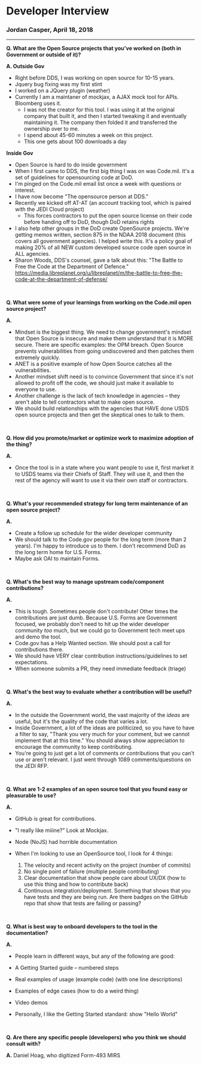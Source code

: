 # Developer Interview

### Jordan Casper, April 18, 2018

---------------------


**Q. What are the Open Source projects that you&#39;ve worked on (both in Government or outside of it)?**

**A.   Outside Gov**

- Right before DDS, I was working on open source for 10-15 years.
- Jquery bug fixing was my first stint
- I worked on a JQuery plugin (weather)
- Currently I am a maintaner of mockjax, a AJAX mock tool for APIs. Bloomberg uses it.
  - I was not the creator for this tool. I was using it at the original company that built it, and then I started tweaking it and eventually maintaining it. The company then folded it and transferred the ownership over to me.
  - I spend about 45-60 minutes a week on this project.
  - This one gets about 100 downloads a day

**Inside Gov**

- Open Source is hard to do inside government
- When I first came to DDS, the first big thing I was on was Code.mil. It&#39;s a set of guidelines for opensourcing code at DoD.
- I&#39;m pinged on the Code.mil email list once a week with questions or interest.
- I have now become &quot;The opensource person at DDS.&quot;
- Recently we kicked off AT-AT (an account tracking tool, which is paired with the JEDI Cloud project)
  - This forces contractors to put the open source license on their code before handing off to DoD, though DoD retains rights
- I also help other groups in the DoD create OpenSource projects. We&#39;re getting memos written, section 875 in the NDAA 2018 document (this covers all government agencies). I helped write this. It&#39;s a policy goal of making 20% of all NEW custom developed source code open source in ALL agencies.
- Sharon Woods, DDS&#39;s counsel, gave a talk about this: &quot;The Battle to Free the Code at the Department of Defence.&quot; https://media.libreplanet.org/u/libreplanet/m/the-battle-to-free-the-code-at-the-department-of-defense/

<br>

**Q. What were some of your learnings from working on the Code.mil open source project?**

**A.**

- Mindset is the biggest thing. We need to change government&#39;s mindset that Open Source is insecure and make them understand that it is MORE secure. There are specific examples: the OPM breach. Open Source prevents vulnerabilities from going undiscovered and then patches them extremely quickly.
- ANET is a positive example of how Open Source catches all the vulnerabilities.
- Another mindset shift need is to convince Government that since it&#39;s not allowed to profit off the code, we should just make it available to everyone to use.
- Another challenge is the lack of tech knowledge in agencies – they aren&#39;t able to tell contractors what to make open source.
- We should build relationships with the agencies that HAVE done USDS open source projects and then get the skeptical ones to talk to them.

<br>

**Q. How did you promote/market or optimize work to maximize adoption of the thing?**

**A.**

- Once the tool is in a state where you want people to use it, first market it to USDS teams via their Chiefs of Staff. They will use it, and then the rest of the agency will want to use it via their own staff or contractors.

<br>

**Q. What&#39;s your recommended strategy for long term maintenance of an open source project?**

**A.**

- Create a follow up schedule for the wider developer community
- We should talk to the Code.gov people for the long term (more than 2 years). I&#39;m happy to introduce us to them. I don&#39;t recommend DoD as the long term home for U.S. Forms.
- Maybe ask OAI to maintain Forms.

<br>

**Q. What&#39;s the best way to manage upstream code/component contributions?**

**A.**

- This is tough. Sometimes people don&#39;t contribute! Other times the contributions are just dumb. Because U.S. Forms are Government focused, we probably don&#39;t need to hit up the wider developer community _too_ much, but we could go to Government tech meet ups and demo the tool.
- Code.gov has a Help Wanted section. We should post a call for contributions there.
- We should have VERY clear contribution instructions/guidelines to set expectations.
- When someone submits a PR, they need immediate feedback (triage)

<br>

**Q. What&#39;s the best way to evaluate whether a contribution will be useful?**

**A.**

- In the outside the Government world, the vast majority of the _ideas_ are useful, but it&#39;s the quality of the code that varies a lot.
- Inside Government, a lot of the ideas are politicized, so you have to have a filter to say, &quot;Thank you very much for your comment, but we cannot implement that at this time.&quot; You should always show appreciation to encourage the community to keep contributing.
- You&#39;re going to just get a lot of comments or contributions that you can&#39;t use or aren&#39;t relevant. I just went through 1089 comments/questions on the JEDI RFP.

<br>

**Q. What are 1-2 examples of an open source tool that you found easy or pleasurable to use?**

**A.**

- GitHub is great for contributions.

- &quot;I really like miiine?&quot; Look at Mockjax.
- Node (NoJS) had horrible documentation
- When I&#39;m looking to use an OpenSource tool, I look for 4 things:
  1. The velocity and recent activity on the project (number of commits)
  2. No single point of failure (multiple people contributing)
  3. Clear documentation that show people care about UX/DX (how to use this thing and how to contribute back)
  4. Continuous integration/deployment. Something that shows that you have tests and they are being run. Are there badges on the GitHub repo that show that tests are failing or passing?

<br>

**Q. What is best way to onboard developers to the tool in the documentation?**

**A.**

- People learn in different ways, but any of the following are good:

- A Getting Started guide – numbered steps
- Real examples of usage (example code) (with one line descriptions)
- Examples of edge cases (how to do a weird thing)
- Video demos
- Personally, I like the Getting Started standard: show &quot;Hello World&quot;

<br>

**Q. Are there any specific people (developers) who you think we should consult with?**

**A.** Daniel Hoag, who digitized Form-493 MIRS
